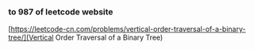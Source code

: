 ### to 987 of leetcode website

[https://leetcode-cn.com/problems/vertical-order-traversal-of-a-binary-tree/](Vertical Order Traversal of a Binary Tree)